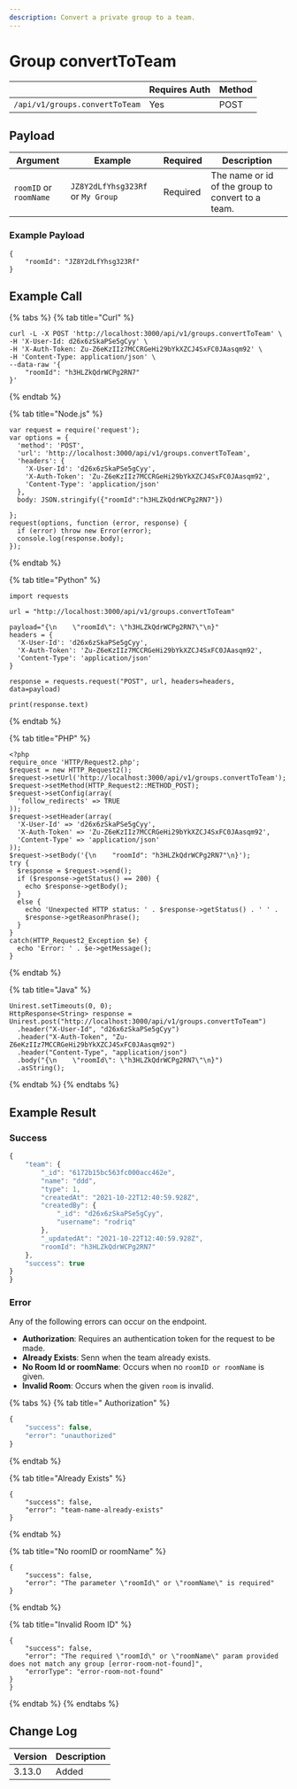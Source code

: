 ```yaml
---
description: Convert a private group to a team.
---
```


# Group convertToTeam

|                                | Requires Auth | Method |
| ------------------------------ | ------------- | ------ |
| `/api/v1/groups.convertToTeam` | Yes           | POST   |

## Payload

| Argument               | Example                           | Required | Description                                       |
| ---------------------- | --------------------------------- | -------- | ------------------------------------------------- |
| `roomID` or `roomName` | `JZ8Y2dLfYhsg323Rf` or `My Group` | Required | The name or id of the group to convert to a team. |

### Example Payload

```
{
    "roomId": "JZ8Y2dLfYhsg323Rf"
}
```

## Example Call

{% tabs %}
{% tab title="Curl" %}
```
curl -L -X POST 'http://localhost:3000/api/v1/groups.convertToTeam' \
-H 'X-User-Id: d26x6zSkaPSe5gCyy' \
-H 'X-Auth-Token: Zu-Z6eKzIIz7MCCRGeHi29bYkXZCJ4SxFC0JAasqm92' \
-H 'Content-Type: application/json' \
--data-raw '{
    "roomId": "h3HLZkQdrWCPg2RN7"
}'
```
{% endtab %}

{% tab title="Node.js" %}
```
var request = require('request');
var options = {
  'method': 'POST',
  'url': 'http://localhost:3000/api/v1/groups.convertToTeam',
  'headers': {
    'X-User-Id': 'd26x6zSkaPSe5gCyy',
    'X-Auth-Token': 'Zu-Z6eKzIIz7MCCRGeHi29bYkXZCJ4SxFC0JAasqm92',
    'Content-Type': 'application/json'
  },
  body: JSON.stringify({"roomId":"h3HLZkQdrWCPg2RN7"})

};
request(options, function (error, response) {
  if (error) throw new Error(error);
  console.log(response.body);
});
```
{% endtab %}

{% tab title="Python" %}
```
import requests

url = "http://localhost:3000/api/v1/groups.convertToTeam"

payload="{\n    \"roomId\": \"h3HLZkQdrWCPg2RN7\"\n}"
headers = {
  'X-User-Id': 'd26x6zSkaPSe5gCyy',
  'X-Auth-Token': 'Zu-Z6eKzIIz7MCCRGeHi29bYkXZCJ4SxFC0JAasqm92',
  'Content-Type': 'application/json'
}

response = requests.request("POST", url, headers=headers, data=payload)

print(response.text)
```
{% endtab %}

{% tab title="PHP" %}
```
<?php
require_once 'HTTP/Request2.php';
$request = new HTTP_Request2();
$request->setUrl('http://localhost:3000/api/v1/groups.convertToTeam');
$request->setMethod(HTTP_Request2::METHOD_POST);
$request->setConfig(array(
  'follow_redirects' => TRUE
));
$request->setHeader(array(
  'X-User-Id' => 'd26x6zSkaPSe5gCyy',
  'X-Auth-Token' => 'Zu-Z6eKzIIz7MCCRGeHi29bYkXZCJ4SxFC0JAasqm92',
  'Content-Type' => 'application/json'
));
$request->setBody('{\n    "roomId": "h3HLZkQdrWCPg2RN7"\n}');
try {
  $response = $request->send();
  if ($response->getStatus() == 200) {
    echo $response->getBody();
  }
  else {
    echo 'Unexpected HTTP status: ' . $response->getStatus() . ' ' .
    $response->getReasonPhrase();
  }
}
catch(HTTP_Request2_Exception $e) {
  echo 'Error: ' . $e->getMessage();
}
```
{% endtab %}

{% tab title="Java" %}
```
Unirest.setTimeouts(0, 0);
HttpResponse<String> response = Unirest.post("http://localhost:3000/api/v1/groups.convertToTeam")
  .header("X-User-Id", "d26x6zSkaPSe5gCyy")
  .header("X-Auth-Token", "Zu-Z6eKzIIz7MCCRGeHi29bYkXZCJ4SxFC0JAasqm92")
  .header("Content-Type", "application/json")
  .body("{\n    \"roomId\": \"h3HLZkQdrWCPg2RN7\"\n}")
  .asString();
```
{% endtab %}
{% endtabs %}

## Example Result

### Success

```javascript
{
    "team": {
        "_id": "6172b15bc563fc000acc462e",
        "name": "ddd",
        "type": 1,
        "createdAt": "2021-10-22T12:40:59.928Z",
        "createdBy": {
            "_id": "d26x6zSkaPSe5gCyy",
            "username": "rodriq"
        },
        "_updatedAt": "2021-10-22T12:40:59.928Z",
        "roomId": "h3HLZkQdrWCPg2RN7"
    },
    "success": true
}
}
```

### Error

Any of the following errors can occur on the endpoint.

* **Authorization**: Requires an authentication token for the request to be made.
* **Already Exists**: Senn when the team already exists.
* **No Room Id or roomName**: Occurs when no `roomID or roomName` is given.
* **Invalid Room**: Occurs when the given `room` is invalid.

{% tabs %}
{% tab title=" Authorization" %}
```javascript
{
    "success": false,
    "error": "unauthorized"
}
```
{% endtab %}

{% tab title="Already Exists" %}
```
{
    "success": false,
    "error": "team-name-already-exists"
}
```
{% endtab %}

{% tab title="No roomID or roomName" %}
```
{
    "success": false,
    "error": "The parameter \"roomId\" or \"roomName\" is required"
}
```
{% endtab %}

{% tab title="Invalid Room ID" %}
```
{
    "success": false,
    "error": "The required \"roomId\" or \"roomName\" param provided does not match any group [error-room-not-found]",
    "errorType": "error-room-not-found"
}
}
```
{% endtab %}
{% endtabs %}

## Change Log

| Version | Description |
| ------- | ----------- |
| 3.13.0  | Added       |
